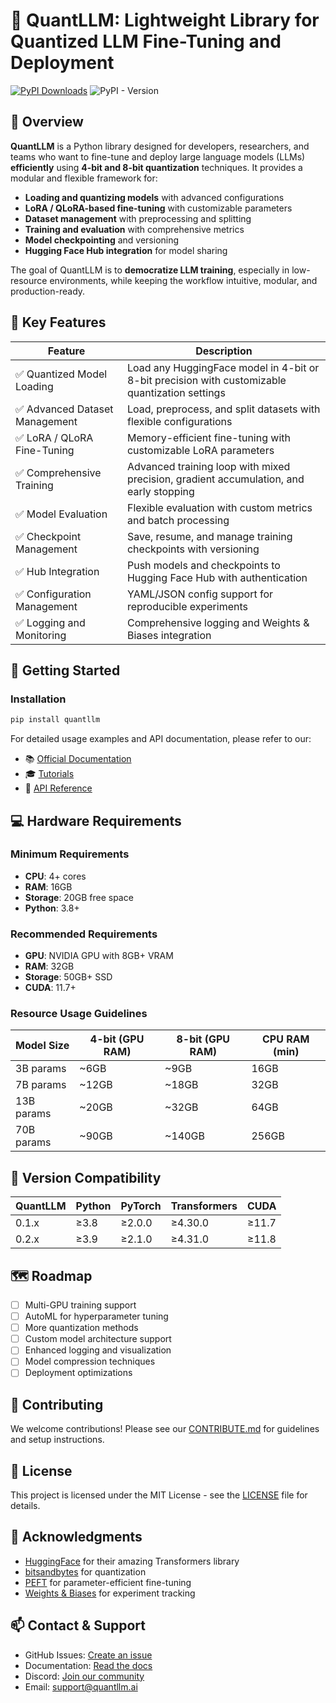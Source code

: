 # 🧠 QuantLLM: Lightweight Library for Quantized LLM Fine-Tuning and Deployment

[![PyPI Downloads](https://static.pepy.tech/badge/quantllm)](https://pepy.tech/projects/quantllm)
<img alt="PyPI - Version" src="https://img.shields.io/pypi/v/quantllm?logo=pypi&label=version&">


## 📌 Overview

**QuantLLM** is a Python library designed for developers, researchers, and teams who want to fine-tune and deploy large language models (LLMs) **efficiently** using **4-bit and 8-bit quantization** techniques. It provides a modular and flexible framework for:

- **Loading and quantizing models** with advanced configurations
- **LoRA / QLoRA-based fine-tuning** with customizable parameters
- **Dataset management** with preprocessing and splitting
- **Training and evaluation** with comprehensive metrics
- **Model checkpointing** and versioning
- **Hugging Face Hub integration** for model sharing

The goal of QuantLLM is to **democratize LLM training**, especially in low-resource environments, while keeping the workflow intuitive, modular, and production-ready.

## 🎯 Key Features

| Feature                          | Description |
|----------------------------------|-------------|
| ✅ Quantized Model Loading       | Load any HuggingFace model in 4-bit or 8-bit precision with customizable quantization settings |
| ✅ Advanced Dataset Management   | Load, preprocess, and split datasets with flexible configurations |
| ✅ LoRA / QLoRA Fine-Tuning      | Memory-efficient fine-tuning with customizable LoRA parameters |
| ✅ Comprehensive Training        | Advanced training loop with mixed precision, gradient accumulation, and early stopping |
| ✅ Model Evaluation             | Flexible evaluation with custom metrics and batch processing |
| ✅ Checkpoint Management        | Save, resume, and manage training checkpoints with versioning |
| ✅ Hub Integration              | Push models and checkpoints to Hugging Face Hub with authentication |
| ✅ Configuration Management     | YAML/JSON config support for reproducible experiments |
| ✅ Logging and Monitoring       | Comprehensive logging and Weights & Biases integration |

## 🚀 Getting Started

### Installation

```bash
pip install quantllm
```

For detailed usage examples and API documentation, please refer to our:
- 📚 [Official Documentation](https://quantllm.readthedocs.io/)
- 🎓 [Tutorials](https://quantllm.readthedocs.io/tutorials/)
- 📖 [API Reference](https://quantllm.readthedocs.io/api/)

## 💻 Hardware Requirements

### Minimum Requirements
- **CPU**: 4+ cores
- **RAM**: 16GB
- **Storage**: 20GB free space
- **Python**: 3.8+

### Recommended Requirements
- **GPU**: NVIDIA GPU with 8GB+ VRAM
- **RAM**: 32GB
- **Storage**: 50GB+ SSD
- **CUDA**: 11.7+

### Resource Usage Guidelines
| Model Size | 4-bit (GPU RAM) | 8-bit (GPU RAM) | CPU RAM (min) |
|------------|----------------|-----------------|---------------|
| 3B params  | ~6GB          | ~9GB           | 16GB         |
| 7B params  | ~12GB         | ~18GB          | 32GB         |
| 13B params | ~20GB         | ~32GB          | 64GB         |
| 70B params | ~90GB         | ~140GB         | 256GB        |

## 🔄 Version Compatibility

| QuantLLM | Python | PyTorch | Transformers | CUDA  |
|----------|--------|----------|--------------|-------|
| 0.1.x    | ≥3.8   | ≥2.0.0   | ≥4.30.0     | ≥11.7 |
| 0.2.x    | ≥3.9   | ≥2.1.0   | ≥4.31.0     | ≥11.8 |

## 🗺 Roadmap

- [ ] Multi-GPU training support
- [ ] AutoML for hyperparameter tuning
- [ ] More quantization methods
- [ ] Custom model architecture support
- [ ] Enhanced logging and visualization
- [ ] Model compression techniques
- [ ] Deployment optimizations

## 🤝 Contributing

We welcome contributions! Please see our [CONTRIBUTE.md](CONTRIBUTE.md) for guidelines and setup instructions.

## 📝 License

This project is licensed under the MIT License - see the [LICENSE](LICENSE) file for details.

## 🙏 Acknowledgments

- [HuggingFace](https://huggingface.co/) for their amazing Transformers library
- [bitsandbytes](https://github.com/TimDettmers/bitsandbytes) for quantization
- [PEFT](https://github.com/huggingface/peft) for parameter-efficient fine-tuning
- [Weights & Biases](https://wandb.ai/) for experiment tracking

## 📫 Contact & Support

- GitHub Issues: [Create an issue](https://github.com/yourusername/QuantLLM/issues)
- Documentation: [Read the docs](https://quantllm.readthedocs.io/)
- Discord: [Join our community](https://discord.gg/quantllm)
- Email: support@quantllm.ai
